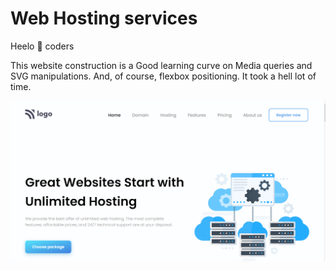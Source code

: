 # Web Hosting services

Heelo :wave: coders

This website construction is a Good learning curve on Media queries and SVG manipulations. And, of course, flexbox positioning.  It took a hell lot of time.

![web hosters](./thumbnail.png)


